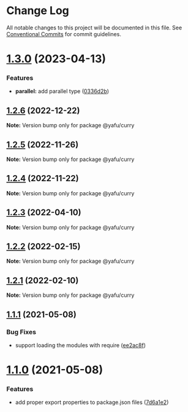 # Change Log

All notable changes to this project will be documented in this file.
See [Conventional Commits](https://conventionalcommits.org) for commit guidelines.

# [1.3.0](https://github.com/TheLudd/yafu-mono/compare/@yafu/curry@1.2.6...@yafu/curry@1.3.0) (2023-04-13)


### Features

* **parallel:** add parallel type ([0336d2b](https://github.com/TheLudd/yafu-mono/commit/0336d2b6ad60a6c2948d88b8efdf412da3d3ee0f))





## [1.2.6](https://github.com/TheLudd/yafu-mono/compare/@yafu/curry@1.2.5...@yafu/curry@1.2.6) (2022-12-22)

**Note:** Version bump only for package @yafu/curry





## [1.2.5](https://github.com/TheLudd/yafu-mono/compare/@yafu/curry@1.2.4...@yafu/curry@1.2.5) (2022-11-26)

**Note:** Version bump only for package @yafu/curry





## [1.2.4](https://github.com/TheLudd/yafu-mono/compare/@yafu/curry@1.2.3...@yafu/curry@1.2.4) (2022-11-22)

**Note:** Version bump only for package @yafu/curry





## [1.2.3](https://github.com/TheLudd/yafu-mono/compare/@yafu/curry@1.2.2...@yafu/curry@1.2.3) (2022-04-10)

**Note:** Version bump only for package @yafu/curry





## [1.2.2](https://github.com/TheLudd/yafu-mono/compare/@yafu/curry@1.2.1...@yafu/curry@1.2.2) (2022-02-15)

**Note:** Version bump only for package @yafu/curry





## [1.2.1](https://github.com/TheLudd/yafu-mono/compare/@yafu/curry@1.2.0...@yafu/curry@1.2.1) (2022-02-10)

**Note:** Version bump only for package @yafu/curry





## [1.1.1](https://github.com/TheLudd/yafu-mono/compare/@yafu/curry@1.1.0...@yafu/curry@1.1.1) (2021-05-08)


### Bug Fixes

* support loading the modules with require ([ee2ac8f](https://github.com/TheLudd/yafu-mono/commit/ee2ac8f9ff737bb3aad2fe6fda8c89c8d8e5c72c))





# [1.1.0](https://github.com/TheLudd/yafu-mono/compare/@yafu/curry@1.0.0...@yafu/curry@1.1.0) (2021-05-08)


### Features

* add proper export properties to package.json files ([7d6a1e2](https://github.com/TheLudd/yafu-mono/commit/7d6a1e2e24942281f93f66ded542ebcc5d1815a1))
